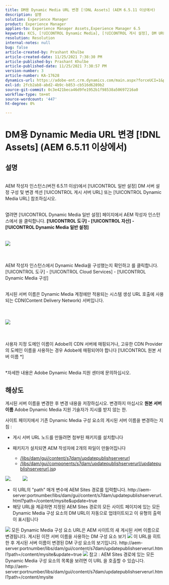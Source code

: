 ```yaml
---
title: DM용 Dynamic Media URL 변경 [!DNL Assets] (AEM 6.5.11 이상에서)
description: 설명
solution: Experience Manager
product: Experience Manager
applies-to: Experience Manager Assets,Experience Manager 6.5
keywords: KCS, [!UICONTROL Dynamic Media], [!UICONTROL 게시 설정], DM URL 변경
resolution: Resolution
internal-notes: null
bug: false
article-created-by: Prashant Khulbe
article-created-date: 11/25/2021 7:38:30 PM
article-published-by: Prashant Khulbe
article-published-date: 11/25/2021 7:38:57 PM
version-number: 3
article-number: KA-17628
dynamics-url: https://adobe-ent.crm.dynamics.com/main.aspx?forceUCI=1&pagetype=entityrecord&etn=knowledgearticle&id=98388241-274e-ec11-8c62-00224804e5cb
exl-id: 2fcb2ab8-abd2-4b9c-b853-cb516d6289b2
source-git-commit: 0c3e421beca46d9fe1952b1f98538a50697216a0
workflow-type: tm+mt
source-wordcount: '447'
ht-degree: 0%

---
```


# DM용 Dynamic Media URL 변경 [!DNL Assets] (AEM 6.5.11 이상에서)

## 설명

<br>AEM 작성자 인스턴스(버전 6.5.11 이상)에서 [!UICONTROL 일반 설정] DM 서버 설정 구성 및 변경 섹션 [!UICONTROL 게시 서버 URL] 또는 [!UICONTROL Dynamic Media URL] 참조하십시오.

<br>열려면 [!UICONTROL Dynamic Media 일반 설정] 페이지에서 AEM 작성자 인스턴스에서 을 클릭합니다. <b>[!UICONTROL 도구] - [!UICONTROL 자산] - [!UICONTROL Dynamic Media 일반 설정]</b>
<br> <br><br>![](assets/___99388241-274e-ec11-8c62-00224804e5cb___.png)<br><br> <br><br>AEM 작성자 인스턴스에서 Dynamic Media을 구성했는지 확인하고 를 클릭합니다. [!UICONTROL 도구] - [!UICONTROL Cloud Services] - [!UICONTROL Dynamic Media 구성]

<br>게시된 서버 이름은 Dynamic Media 계정에만 적용되는 시스템 생성 URL 호출에 사용되는 CDN(Content Delivery Network) 서버입니다.<br><br> <br><br>![](assets/___9c388241-274e-ec11-8c62-00224804e5cb___.png)<br><br> <br><br>사용자 지정 도메인 이름이 Adobe의 CDN 서버에 매핑되거나, 고유한 CDN Provider의 도메인 이름을 사용하는 경우 Adobe에 매핑되어야 합니다 [!UICONTROL 원본 서버 이름 \*]

<br>\*자세한 내용은 Adobe Dynamic Media 지원 센터에 문의하십시오. <br>

## 해상도


게시된 서버 이름을 변경한 후 변경 내용을 저장하십시오. 변경하지 마십시오 <b>원본 서버 이름</b> Adobe Dynamic Media 지원 기술자가 지시를 받지 않는 한.

사이트 페이지에서 기존 Dynamic Media 구성 요소의 게시된 서버 이름을 변경하는 지침 :

- 게시 서버 URL 노드를 만들려면 첨부된 패키지를 설치합니다
- 패키지가 설치되면 AEM 작성자에 2개의 파일이 만들어집니다

   - [/libs/dam/gui/content/s7dam/updatepublishserverurl](http://vgaur-wx-1:4502/crx/de/index.jsp#/crx.default/jcr%3aroot/libs/dam/gui/content/s7dam/updatepublishserverurl "CRXDE Lite에서 경로 보기")
   - [/libs/dam/gui/components/s7dam/updatepublishserverurl/updatepublishserverurl.js](http://vgaur-wx-1:4502/crx/de/index.jsp#/crx.default/jcr%3aroot/libs/dam/gui/components/s7dam/updatepublishserverurl/updatepublishserverurl.jsp "CRXDE Lite에서 경로 보기")p


![](assets/d326656d-3f49-ec11-8c62-000d3a5cbc3f.png).         ![](assets/20fc6673-3f49-ec11-8c62-000d3a5cbc3f.png)

- 이 URL의 &quot;path&quot; 매개 변수에 AEM Sites 경로를 입력합니다. http://aem-server:portnumber/libs/dam/gui/content/s7dam/updatepublishserverurl.html?path=/content/mysite&amp;update=true
- 해당 URL을 제공하면 지정된 AEM Sites 경로의 모든 사이트 페이지에 있는 모든 Dynamic Media 구성 요소의 DM URL이 자동으로 업데이트되고 이 유형의 출력이 표시됩니다


![](assets/12ef597f-3f49-ec11-8c62-000d3a5cbc3f.png)
모든 Dynamic Media 구성 요소 URL은 AEM 사이트의 새 게시된 서버 이름으로 변경됩니다.
게시된 이전 서버 이름을 사용하는 DM 구성 요소 보기
![](assets/59f64ca5-4049-ec11-8c62-000d3a5cbc3f.png)
이 URL을 히트한 후 게시된 서버 이름이 변경된 DM 구성 요소의 보기입니다. http://aem-server:portnumber/libs/dam/gui/content/s7dam/updatepublishserverurl.html?path=/content/mysite&amp;update=true
![](assets/7a7449b1-4049-ec11-8c62-000d3a5cbc3f.png)
참고 : AEM Sites 경로에 있는 모든 Dynamic Media 구성 요소의 목록을 보려면 이 URL 을 호출할 수 있습니다. http://aem-server:portnumber/libs/dam/gui/content/s7dam/updatepublishserverurl.html?path=/content/mysite


